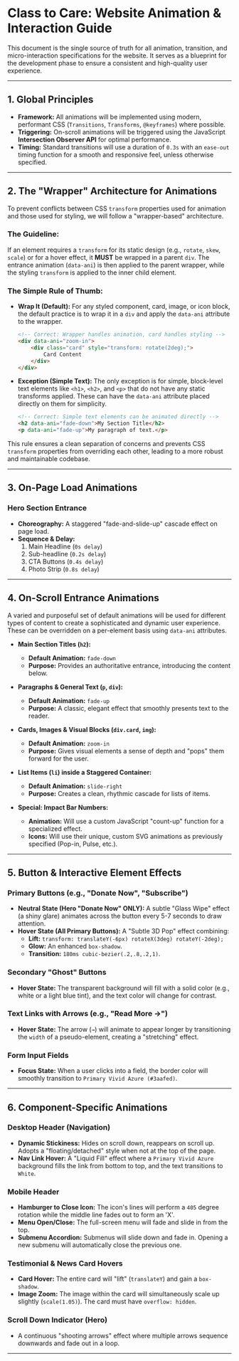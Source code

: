 # Class to Care: Website Animation & Interaction Guide
 
 This document is the single source of truth for all animation, transition, and micro-interaction specifications for the website. It serves as a blueprint for the development phase to ensure a consistent and high-quality user experience.
 
 ---
 
 ## 1. Global Principles
 
 -   **Framework:** All animations will be implemented using modern, performant CSS (`Transitions`, `Transforms`, `@keyframes`) where possible.
 -   **Triggering:** On-scroll animations will be triggered using the JavaScript **Intersection Observer API** for optimal performance.
 -   **Timing:** Standard transitions will use a duration of `0.3s` with an `ease-out` timing function for a smooth and responsive feel, unless otherwise specified.
 
 ---
 
 ## 2. The "Wrapper" Architecture for Animations
 
 To prevent conflicts between CSS `transform` properties used for animation and those used for styling, we will follow a "wrapper-based" architecture.
 
 ### **The Guideline:**
 If an element requires a `transform` for its static design (e.g., `rotate`, `skew`, `scale`) or for a hover effect, it **MUST** be wrapped in a parent `div`. The entrance animation (`data-ani`) is then applied to the parent wrapper, while the styling `transform` is applied to the inner child element.
 
 ### **The Simple Rule of Thumb:**
 
 -   **Wrap It (Default):** For any styled component, card, image, or icon block, the default practice is to wrap it in a `div` and apply the `data-ani` attribute to the wrapper.
     ```html
     <!-- Correct: Wrapper handles animation, card handles styling -->
     <div data-ani="zoom-in">
         <div class="card" style="transform: rotate(2deg);">
             Card Content
         </div>
     </div>
     ```
 
 -   **Exception (Simple Text):** The only exception is for simple, block-level text elements like `<h1>`, `<h2>`, and `<p>` that do not have any static transforms applied. These can have the `data-ani` attribute placed directly on them for simplicity.
     ```html
     <!-- Correct: Simple text elements can be animated directly -->
     <h2 data-ani="fade-down">My Section Title</h2>
     <p data-ani="fade-up">My paragraph of text.</p>
     ```
 
 This rule ensures a clean separation of concerns and prevents CSS `transform` properties from overriding each other, leading to a more robust and maintainable codebase.
 
 ---
 
 ## 3. On-Page Load Animations
 
 ### Hero Section Entrance
 
 -   **Choreography:** A staggered "fade-and-slide-up" cascade effect on page load.
 -   **Sequence & Delay:**
     1.  Main Headline (`0s delay`)
     2.  Sub-headline (`0.2s delay`)
     3.  CTA Buttons (`0.4s delay`)
     4.  Photo Strip (`0.8s delay`)
 
 ---
 
## 4. On-Scroll Entrance Animations
 
A varied and purposeful set of default animations will be used for different types of content to create a sophisticated and dynamic user experience. These can be overridden on a per-element basis using `data-ani` attributes.
 
-   **Main Section Titles (`h2`):**
    -   **Default Animation:** `fade-down`
    -   **Purpose:** Provides an authoritative entrance, introducing the content below.
 
-   **Paragraphs & General Text (`p`, `div`):**
    -   **Default Animation:** `fade-up`
    -   **Purpose:** A classic, elegant effect that smoothly presents text to the reader.
 
-   **Cards, Images & Visual Blocks (`div.card`, `img`):**
    -   **Default Animation:** `zoom-in`
    -   **Purpose:** Gives visual elements a sense of depth and "pops" them forward for the user.
 
-   **List Items (`li`) inside a Staggered Container:**
    -   **Default Animation:** `slide-right`
    -   **Purpose:** Creates a clean, rhythmic cascade for lists of items.
 
-   **Special: Impact Bar Numbers:**
    -   **Animation:** Will use a custom JavaScript "count-up" function for a specialized effect.
    -   **Icons:** Will use their unique, custom SVG animations as previously specified (Pop-in, Pulse, etc.).
 
 ---
 
 ## 5. Button & Interactive Element Effects
 
 ### Primary Buttons (e.g., "Donate Now", "Subscribe")
 
 -   **Neutral State (Hero "Donate Now" ONLY):** A subtle "Glass Wipe" effect (a shiny glare) animates across the button every 5-7 seconds to draw attention.
 -   **Hover State (All Primary Buttons):** A "Subtle 3D Pop" effect combining:
     -   **Lift:** `transform: translateY(-6px) rotateX(3deg) rotateY(-2deg);`
     -   **Glow:** An enhanced `box-shadow`.
     -   **Transition:** `180ms cubic-bezier(.2,.8,.2,1)`.
 
 ### Secondary "Ghost" Buttons
 
 -   **Hover State:** The transparent background will fill with a solid color (e.g., white or a light blue tint), and the text color will change for contrast.
 
 ### Text Links with Arrows (e.g., "Read More →")
 
 -   **Hover State:** The arrow (`→`) will animate to appear longer by transitioning the `width` of a pseudo-element, creating a "stretching" effect.
 
 ### Form Input Fields
 
 -   **Focus State:** When a user clicks into a field, the border color will smoothly transition to `Primary Vivid Azure (#3aafed)`.
 
 ---
 
 ## 6. Component-Specific Animations
 
 ### Desktop Header (Navigation)
 
 -   **Dynamic Stickiness:** Hides on scroll down, reappears on scroll up. Adopts a "floating/detached" style when not at the top of the page.
 -   **Nav Link Hover:** A "Liquid Fill" effect where a `Primary Vivid Azure` background fills the link from bottom to top, and the text transitions to `White`.
 
 ### Mobile Header
 
 -   **Hamburger to Close Icon:** The icon's lines will perform a `405` degree rotation while the middle line fades out to form an 'X'.
 -   **Menu Open/Close:** The full-screen menu will fade and slide in from the top.
 -   **Submenu Accordion:** Submenus will slide down and fade in. Opening a new submenu will automatically close the previous one.
 
 ### Testimonial & News Card Hovers
 
 -   **Card Hover:** The entire card will "lift" (`translateY`) and gain a `box-shadow`.
 -   **Image Zoom:** The image within the card will simultaneously scale up slightly (`scale(1.05)`). The card must have `overflow: hidden`.
 
 ### Scroll Down Indicator (Hero)
 
 -   A continuous "shooting arrows" effect where multiple arrows sequence downwards and fade out in a loop.
 
 ---